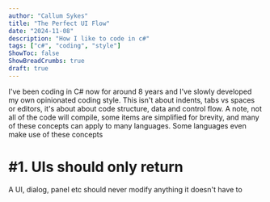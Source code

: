 ```yaml
---
author: "Callum Sykes"
title: "The Perfect UI Flow"
date: "2024-11-08"
description: "How I like to code in c#"
tags: ["c#", "coding", "style"]
ShowToc: false
ShowBreadCrumbs: true
draft: true
---
```


I've been coding in C# now for around 8 years and I've slowly developed my own opinionated coding style. This isn't about indents, tabs vs spaces or editors, it's about about code structure, data and control flow. A note, not all of the code will compile, some items are simplified for brevity, and many of these concepts can apply to many languages. Some languages even make use of these concepts 


# #1. UIs should only return
A UI, dialog, panel etc should never modify anything it doesn't have to